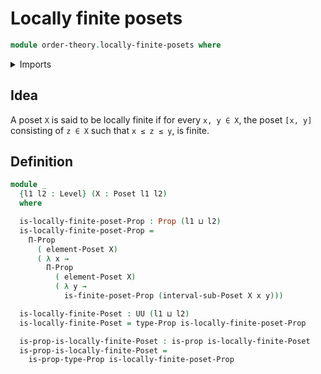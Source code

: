 # Locally finite posets

```agda
module order-theory.locally-finite-posets where
```

<details><summary>Imports</summary>

```agda
open import foundation.cartesian-product-types
open import foundation.dependent-pair-types
open import foundation.propositions
open import foundation.universe-levels

open import order-theory.finite-posets
open import order-theory.interval-subposets
open import order-theory.posets
```

</details>

## Idea

A poset `X` is said to be locally finite if for every `x, y ∈ X`, the poset `[x, y]` consisting of `z ∈ X` such that `x ≤ z ≤ y`, is finite.

## Definition

```agda
module _
  {l1 l2 : Level} (X : Poset l1 l2)
  where

  is-locally-finite-poset-Prop : Prop (l1 ⊔ l2)
  is-locally-finite-poset-Prop =
    Π-Prop
      ( element-Poset X)
      ( λ x →
        Π-Prop
          ( element-Poset X)
          ( λ y →
            is-finite-poset-Prop (interval-sub-Poset X x y)))

  is-locally-finite-Poset : UU (l1 ⊔ l2)
  is-locally-finite-Poset = type-Prop is-locally-finite-poset-Prop

  is-prop-is-locally-finite-Poset : is-prop is-locally-finite-Poset
  is-prop-is-locally-finite-Poset =
    is-prop-type-Prop is-locally-finite-poset-Prop
```
